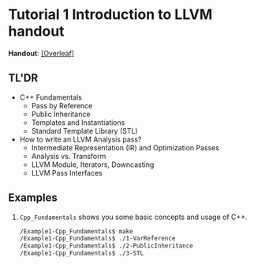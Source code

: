 # Tutorial 1 Introduction to LLVM handout

**Handout**: [\[Overleaf\]](https://www.overleaf.com/read/ntrxhjmhkkrt)

## TL'DR

- C++ Fundamentals
  - Pass by Reference
  - Public Inheritance
  - Templates and Instantiations
  - Standard Template Library (STL)
- How to write an LLVM Analysis pass?
  - Intermediate Representation (IR) and Optimization Passes
  - Analysis vs. Transform
  - LLVM Module, Iterators, Downcasting
  - LLVM Pass Interfaces

## Examples

1. `Cpp_Fundamentals` shows you some basic concepts and usage of C++.
   ```Bash
   /Example1-Cpp_Fundamentals$ make
   /Example1-Cpp_Fundamentals$ ./1-VarReference
   /Example1-Cpp_Fundamentals$ ./2-PublicInheritance
   /Example1-Cpp_Fundamentals$ ./3-STL
   ```

